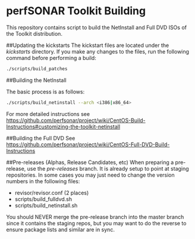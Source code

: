 # perfSONAR Toolkit Building

This repository contains script to build the NetInstall and Full DVD ISOs of the Toolkit distribution.

##Updating the kickstarts
The kickstart files are located under the *kickstarts* directory. If you make any changes to the files, run the following command before performing a build:

```bash
./scripts/build_patches
```


##Building the NetInstall

The basic process is as follows:

```bash
./scripts/build_netinstall --arch <i386|x86_64>
```

For more detailed instructions see https://github.com/perfsonar/project/wiki/CentOS-Build-Instructions#customizing-the-toolkit-netinstall

##Building the Full DVD
See https://github.com/perfsonar/project/wiki/CentOS-Full-DVD-Build-Instructions

##Pre-releases (Alphas, Release Candidates, etc)
When preparing a pre-release, use the *pre-releases* branch. It is already setup to point at staging repositories. In some cases you may just need to change the version numbers in the following files:
* revisor/revisor.conf (2 places)
* scripts/build_fulldvd.sh
* scripts/build_netinstall.sh

You should NEVER merge the pre-release branch into the master branch since it contains the staging repos, but you may want to do the reverse to ensure package lists and similar are in sync.


